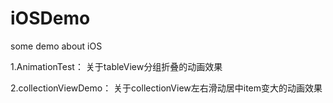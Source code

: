 # iOSDemo
some demo about iOS


1.AnimationTest： 关于tableView分组折叠的动画效果

2.collectionViewDemo： 关于collectionView左右滑动居中item变大的动画效果
